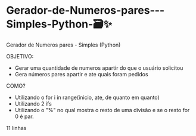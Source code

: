 # Gerador-de-Numeros-pares---Simples-Python-🗃✨
Gerador de Numeros pares - Simples (Python)

OBJETIVO:
- Gerar uma quantidade de numeros apartir do que o usuário solicitou
- Gera números pares apartir e ate quais foram pedidos


COMO?
- Utilizando o for i in range(inicio, ate, de quanto em quanto)
- Utilizando 2 ifs
- Utilizando o "%" no qual mostra o resto de uma divisão e se o resto for 0 é par.
  
11 linhas
